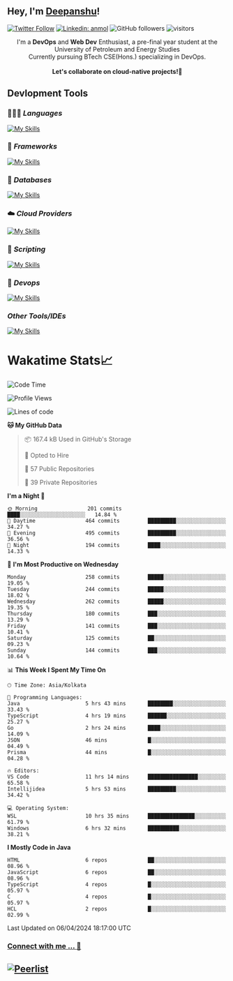 ## Hey, I'm [Deepanshu](https://bio.link/deepanshgk)!

[![Twitter Follow](https://img.shields.io/twitter/follow/deepanshuurawat?label=Follow)](https://twitter.com/intent/follow?screen_name=deepanshuurawat)
[![Linkedin: anmol](https://img.shields.io/badge/-deepanshu-blue?style=flat-square&logo=Linkedin&logoColor=white&link=https://www.linkedin.com/in/deepanshu-rawat6/)](https://www.linkedin.com/in/deepanshu-rawat6/)
![GitHub followers](https://img.shields.io/github/followers/deepanshu-rawat6?label=Follow&style=social)
![visitors](https://visitor-badge.laobi.icu/badge?page_id=deepanshu-rawat6.deepanshu-rawat6)


<div align="center">
I'm a <b>DevOps</b> and <b>Web Dev</b> Enthusiast, a pre-final year student at the University of Petroleum and Energy Studies <br> Currently pursuing BTech CSE(Hons.) specializing in DevOps.
</div>

<br>

<div align="center">
 <b>Let's collaborate on cloud-native projects!🚀</b>
</div>

## **Devlopment Tools**

### 🧑🏻‍💻 *Languages*
[![My Skills](https://skillicons.dev/icons?i=go,java,py,js,ts,html,css&theme=dark)](https://skillicons.dev)

### 🔎 *Frameworks*
[![My Skills](https://skillicons.dev/icons?i=nodejs,express&theme=dark)](https://skillicons.dev)

### 🛅 *Databases*
[![My Skills](https://skillicons.dev/icons?i=mysql,mongodb,postgres,prisma&theme=dark)](https://skillicons.dev)

### ☁️ *Cloud Providers*
[![My Skills](https://skillicons.dev/icons?i=aws,netlify&theme=dark)](https://skillicons.dev)

### 📜 *Scripting*
[![My Skills](https://skillicons.dev/icons?i=bash&theme=dark)](https://skillicons.dev)

### 👀 *Devops*
[![My Skills](https://skillicons.dev/icons?i=docker,kubernetes,githubactions,jenkins,grafana,prometheus&theme=dark)](https://skillicons.dev)

### *Other Tools/IDEs*
[![My Skills](https://skillicons.dev/icons?i=git,github,vscode,idea,maven&theme=dark)](https://skillicons.dev)

# Wakatime Stats📈

<!--START_SECTION:waka-->
![Code Time](http://img.shields.io/badge/Code%20Time-272%20hrs%209%20mins-blue)

![Profile Views](http://img.shields.io/badge/Profile%20Views-0-blue)

![Lines of code](https://img.shields.io/badge/From%20Hello%20World%20I%27ve%20Written-609.5%20thousand%20lines%20of%20code-blue)

**🐱 My GitHub Data** 

> 📦 167.4 kB Used in GitHub's Storage 
 > 
> 💼 Opted to Hire
 > 
> 📜 57 Public Repositories 
 > 
> 🔑 39 Private Repositories 
 > 
**I'm a Night 🦉** 

```text
🌞 Morning                201 commits         ████░░░░░░░░░░░░░░░░░░░░░   14.84 % 
🌆 Daytime                464 commits         █████████░░░░░░░░░░░░░░░░   34.27 % 
🌃 Evening                495 commits         █████████░░░░░░░░░░░░░░░░   36.56 % 
🌙 Night                  194 commits         ████░░░░░░░░░░░░░░░░░░░░░   14.33 % 
```
📅 **I'm Most Productive on Wednesday** 

```text
Monday                   258 commits         █████░░░░░░░░░░░░░░░░░░░░   19.05 % 
Tuesday                  244 commits         █████░░░░░░░░░░░░░░░░░░░░   18.02 % 
Wednesday                262 commits         █████░░░░░░░░░░░░░░░░░░░░   19.35 % 
Thursday                 180 commits         ███░░░░░░░░░░░░░░░░░░░░░░   13.29 % 
Friday                   141 commits         ███░░░░░░░░░░░░░░░░░░░░░░   10.41 % 
Saturday                 125 commits         ██░░░░░░░░░░░░░░░░░░░░░░░   09.23 % 
Sunday                   144 commits         ███░░░░░░░░░░░░░░░░░░░░░░   10.64 % 
```


📊 **This Week I Spent My Time On** 

```text
🕑︎ Time Zone: Asia/Kolkata

💬 Programming Languages: 
Java                     5 hrs 43 mins       ████████░░░░░░░░░░░░░░░░░   33.43 % 
TypeScript               4 hrs 19 mins       ██████░░░░░░░░░░░░░░░░░░░   25.27 % 
Go                       2 hrs 24 mins       ████░░░░░░░░░░░░░░░░░░░░░   14.09 % 
JSON                     46 mins             █░░░░░░░░░░░░░░░░░░░░░░░░   04.49 % 
Prisma                   44 mins             █░░░░░░░░░░░░░░░░░░░░░░░░   04.28 % 

🔥 Editors: 
VS Code                  11 hrs 14 mins      ████████████████░░░░░░░░░   65.58 % 
Intellijidea             5 hrs 53 mins       █████████░░░░░░░░░░░░░░░░   34.42 % 

💻 Operating System: 
WSL                      10 hrs 35 mins      ███████████████░░░░░░░░░░   61.79 % 
Windows                  6 hrs 32 mins       ██████████░░░░░░░░░░░░░░░   38.21 % 
```

**I Mostly Code in Java** 

```text
HTML                     6 repos             ██░░░░░░░░░░░░░░░░░░░░░░░   08.96 % 
JavaScript               6 repos             ██░░░░░░░░░░░░░░░░░░░░░░░   08.96 % 
TypeScript               4 repos             █░░░░░░░░░░░░░░░░░░░░░░░░   05.97 % 
C                        4 repos             █░░░░░░░░░░░░░░░░░░░░░░░░   05.97 % 
HCL                      2 repos             █░░░░░░░░░░░░░░░░░░░░░░░░   02.99 % 
```




 Last Updated on 06/04/2024 18:17:00 UTC
<!--END_SECTION:waka-->



### [Connect with me ... 💬](https://bio.link/deepanshgk) 
[![Peerlist](https://github-readme-badge.peerlist.io/api/deepanshurawat6?style=social)](https://peerlist.io/deepanshurawat6) 
---

<!--- 
![Snake animation](https://github.com/deepanshu-rawat6/deepanshu-rawat6/blob/output/github-contribution-grid-snake.svg)
---
--->

<!--- 
[![@deepanshurawat6's Holopin board](https://holopin.io/api/user/board?user=deepanshurawat6)](https://holopin.io/@deepanshurawat6)
---
--->
